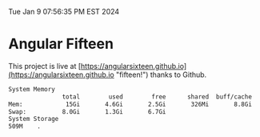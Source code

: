 Tue Jan  9 07:56:35 PM EST 2024

# Angular Fifteen


This project is live at [https://angularsixteen.github.io](https://angularsixteen.github.io "fifteen!") thanks to Github.

```bash
System Memory
               total        used        free      shared  buff/cache   available
Mem:            15Gi       4.6Gi       2.5Gi       326Mi       8.8Gi        10Gi
Swap:          8.0Gi       1.3Gi       6.7Gi
System Storage
509M	.
```
```bash
